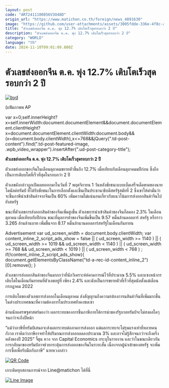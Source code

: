 ```yaml
---
layout: post
code: "ART2411100856V3O48D"
origin_url: "https://www.matichon.co.th/foreign/news_4891630"
image: "https://github.com/user-attachments/assets/3005fdde-336e-4f8c-a535-036ffccee05a"
title: "ตัวเลขส่งออกจีน ต.ค. พุ่ง 12.7% เติบโตเร็วสุดรอบกว่า 2 ปี"
description: "ตัวเลขส่งออกจีน ต.ค. พุ่ง 12.7% เติบโตเร็วสุดรอบกว่า 2 ปี"
category: "WORLD"
language: "th"
date: 2024-11-10T09:01:09.800Z
---
```


# ตัวเลขส่งออกจีน ต.ค. พุ่ง 12.7% เติบโตเร็วสุดรอบกว่า 2 ปี

[![](https://www.matichon.co.th/wp-content/uploads/2024/11/byd-728x480.jpg "byd")](https://www.matichon.co.th/wp-content/uploads/2024/11/byd.jpg)

(แฟ้้มภาพพ AP

var x=0;self.innerHeight?x=self.innerWidth:document.documentElement&&document.documentElement.clientHeight?x=document.documentElement.clientWidth:document.body&&(x=document.body.clientWidth),x<=768&&jQuery(".td-post-content").find(".td-post-featured-image, .wpb\_video\_wrapper").insertAfter(".ud-post-category-title");

**ตัวเลขส่งออกจีน ต.ค. พุ่ง 12.7% เติบโตเร็วสุดรอบกว่า 2 ปี**

ตัวเลขส่งออกของจีนในเดือนตุลาคมขยายตัวขึ้นถึง 12.7% เมื่อเทียบกับเดือนตุลาคมมปีก่อน ซึ่งถือเป็นการเติบบโตที่เร็วที่สุดในรอบกว่า 2 ปี

ตัวเลขดังกล่าวถูกเปิดเผยออกมาในวันที่ 7 พฤศจิกายน 1 วันหลังชัยชนะแบบเบ็ดเสร็จเด็ดขาดของนายโดนัลด์ทรัมป์ ที่ได้รับชัยชนะในการเลือกตั้งและขึ้นเป็นประธานาธิบดีสหรัฐสมัยที่ 2 ซึ่งเขาให้คำมั่นว่าจะขึ้นภาษีนำเข้าสินค้าจากจีนเป็น 60% เพิ่มความไม่แน่นอนเกี่ยวกับแนวโน้มการส่งออกสินค้าจีนไปยังสหรัฐ

ขณะที่ตัวเลขการส่งออกสินค้าของจีนเพิ่มสูงขึ้น ตัวเลขการนำเข้าสินค้าของจีนก็ลดลง 2.3% ในเดือนตุลาคม เมื่อเทียบกับปีก่อน ขณะที่ดุลการค้าของจีนเพิ่มขึ้นเป็น 9.57 หมื่นล้านดอลลาร์ สหรัฐ หรือราว 3.265 ล้านล้านบาท เพิ่มขึ้นจาก 8.17 หมื่นล้านานดอลลาร์สหรัฐในเดือนกันยายน

Advertisement var ud\_screen\_width = document.body.clientWidth; var content\_inline\_2\_script\_ads\_show = false || ( ud\_screen\_width >= 1140 ) || ( ud\_screen\_width >= 1019 && ud\_screen\_width < 1140 ) || ( ud\_screen\_width >= 768 && ud\_screen\_width < 1019 ) || ( ud\_screen\_width < 768 ) ; if(!content\_inline\_2\_script\_ads\_show){ document.getElementsByClassName("td-a-rec-id-content\_inline\_2")\[0\].remove(); }

ตัวเลขการส่งออกสินค้าของจีนมากกว่าที่นักวิเคราะห์ห์คาดการณ์ไว้ที่ประมาณ 5.5% และแซงหน้ากรเติบโตในเดือนกันยายนที่ตัวเลขอยู่ที่ เพียง 2.4% และนับเป็นการขยายตัวที่เร็วที่สุดนับตั้งแต่เดือนกรกฎาคม 2022

การเติบโตของตัวเลขการส่งออกในเดือนตุลาคม ส่งสัญญานถึงความรต้องการนสินค้าจีนที่เพิ่มมากขึ้นในต่างประเทศขณะที่ความต้องการในประเทศยังคงซบเซา

ด้านนักแศรษฐศาสตร์มองว่า ผลกระทบของการขึ้นภาษีภายใต้การนำของรัฐบาลทรัมป์จะไม่สงผลใดๆ จนกว่าจะถึงปีหน้า

“แม้ว่าภาษีที่ทรัมป์เสนอจะส่งผลกระทบต่อภาคการส่งออก แต่ผลกระทบจะไม่รุนแรงเท่าที่หลายคนกังวล เราคิดว่าภาษีอาจทำให้ปริมาณการส่งออกลดลงประมาณ 3% และอาจไม่รู้สึกจนกว่าจะถึงครึ่งหลังของปี 2025” จี้ชุน หวง จาก Capital Economics กระบุในรายงาน และว่าในขณะเดียวกัน การกลับมาของทรัมป์อาจช่วยกระตุ้นการส่งออกของจีนในระยะสั้น เนื่องจากผู้นำเข้าของสหรัฐ จะเพิ่มการซื้อเพื่อรับมือกับภาษี” นายหวงกล่าว

[![QR Code](https://www.matichon.co.th/wp-content/uploads/2023/07/wob1371z.jpg)](https://lin.ee/ht0nDxX)

เกาะติดทุกสถานการณ์จาก Line@matichon ได้ที่นี่

[![Line Image](https://www.matichon.co.th/wp-content/uploads/2023/07/th.png)](https://lin.ee/ht0nDxX)